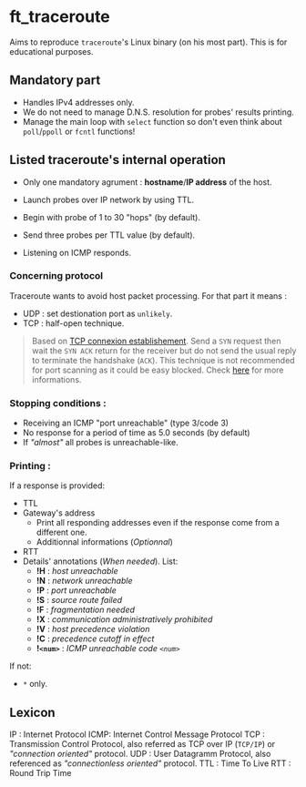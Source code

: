 # ft_traceroute
Aims to reproduce `traceroute`'s Linux binary (on his most part). This is for educational purposes.

## Mandatory part

- Handles IPv4 addresses only.
- We do not need to manage D.N.S. resolution for probes' results printing.
- Manage the main loop with `select` function so don't even think about `poll`/`ppoll` or `fcntl` functions!

## Listed traceroute's internal operation

- Only one mandatory agrument : **hostname**/**IP address** of the host.

- Launch probes over IP network by using TTL.

- Begin with probe of 1 to 30 "hops" (by default).

- Send three probes per TTL value (by default).

- Listening on ICMP responds.

### Concerning protocol

Traceroute wants to avoid host packet processing. For that part it means :
- UDP : set destionation port as `unlikely`.
- TCP : half-open technique.
> Based on [TCP connexion establishement](https://en.wikipedia.org/wiki/Transmission_Control_Protocol#Connection_establishment). Send a `SYN` request then wait the `SYN ACK`
> return for the receiver but do not send the usual reply to terminate the handshake (`ACK`). This technique is not recommended for port scanning as it could be easy blocked. Check [here](https://nmap.org/book/port-scanning.html) for more informations.


### Stopping conditions :
- Receiving an ICMP "port unreachable" (type 3/code 3)
- No response for a period of time as 5.0 seconds (by default)
- If _"almost"_ all probes is unreachable-like.

### Printing :
If a response is provided:
- TTL
- Gateway's address
    - Print all responding addresses even if the response come from a different one.
    - Additionnal informations (_Optionnal_)
- RTT
- Details' annotations (_When needed_). List:
    - **!H** : _host unreachable_
    - **!N** : _network unreachable_
    - **!P** : _port unreachable_
    - **!S** : _source route failed_
    - **!F** : _fragmentation needed_
    - **!X** : _communication administratively prohibited_
    - **!V** : _host precedence violation_
    - **!C** : _precedence cutoff in effect_
    - **!`<num>`** : _ICMP unreachable code `<num>`_

If not:
- `*` only.

## Lexicon

IP  : Internet Protocol
ICMP: Internet Control Message Protocol
TCP : Transmission Control Protocol, also referred as TCP over IP (`TCP/IP`) or _"connection oriented"_ protocol.
UDP : User Datagramm Protocol, also referenced as _"connectionless oriented"_ protocol.
TTL : Time To Live
RTT : Round Trip Time


